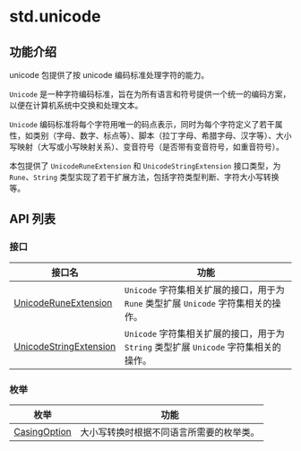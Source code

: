 # std.unicode

## 功能介绍

unicode 包提供了按 unicode 编码标准处理字符的能力。

`Unicode` 是一种字符编码标准，旨在为所有语言和符号提供一个统一的编码方案，以便在计算机系统中交换和处理文本。

`Unicode` 编码标准将每个字符用唯一的码点表示，同时为每个字符定义了若干属性，如类别（字母、数字、标点等）、脚本（拉丁字母、希腊字母、汉字等）、大小写映射（大写或小写映射关系）、变音符号（是否带有变音符号，如重音符号）。

本包提供了 `UnicodeRuneExtension` 和 `UnicodeStringExtension` 接口类型，为 `Rune`、`String` 类型实现了若干扩展方法，包括字符类型判断、字符大小写转换等。

## API 列表

### 接口

|                 接口名              |                功能                 |
| --------------------------------- | ---------------------------------- |
| [UnicodeRuneExtension](./unicode_package_api/unicode_package_interfaces.md#interface-unicoderuneextension) | `Unicode` 字符集相关扩展的接口，用于为 `Rune` 类型扩展 `Unicode` 字符集相关的操作。    |
| [UnicodeStringExtension](./unicode_package_api/unicode_package_interfaces.md#interface-unicodestringextension) | `Unicode` 字符集相关扩展的接口，用于为 `String` 类型扩展 `Unicode` 字符集相关的操作。    |

### 枚举

|                 枚举              |                功能                 |
| --------------------------------- | ---------------------------------- |
| [CasingOption](./unicode_package_api/unicode_package_enums.md#enum-casingoption) | 大小写转换时根据不同语言所需要的枚举类。 |